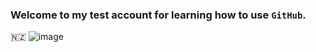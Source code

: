 ### Welcome to my test account for learning how to use `GitHub`.
🇳🇿
![image](https://img.shields.io/badge/KFC-F40027?style=for-the-badge&logo=kfc&logoColor=white)


<!--
**e3e3e/e3e3e** is a ✨ _special_ ✨ repository because its `README.md` (this file) appears on your GitHub profile.

Here are some ideas to get you started:

- 🔭 I’m currently working on ...
- 🌱 I’m currently learning ...
- 👯 I’m looking to collaborate on ...
- 🤔 I’m looking for help with ...
- 💬 Ask me about ...
- 📫 How to reach me: ...
- 😄 Pronouns: ...
- ⚡ Fun fact: ...
-->
